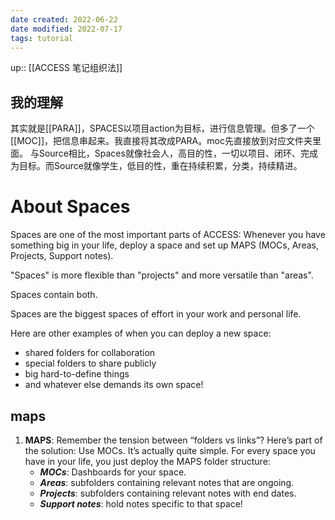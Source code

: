 ```yaml
---
date created: 2022-06-22
date modified: 2022-07-17
tags: tutorial
---
```


up:: [[ACCESS 笔记组织法]]

## 我的理解

其实就是[[PARA]]，SPACES以项目action为目标，进行信息管理。但多了一个[[MOC]]，把信息串起来。我直接将其改成PARA。moc先直接放到对应文件夹里面。
与Source相比，Spaces就像社会人，高目的性，一切以项目、闭环、完成为目标。而Source就像学生，低目的性，重在持续积累，分类，持续精进。

# About Spaces

Spaces are one of the most important parts of ACCESS: Whenever you have something big in your life, deploy a space and set up MAPS (MOCs, Areas, Projects, Support notes).

"Spaces" is more flexible than "projects" and more versatile than "areas".

Spaces contain both.

Spaces are the biggest spaces of effort in your work and personal life.

Here are other examples of when you can deploy a new space:

- shared folders for collaboration
- special folders to share publicly
- big hard-to-define things
- and whatever else demands its own space!

## maps

1. **MAPS**: Remember the tension between “folders vs links”? Here’s part of the solution: Use MOCs. It’s actually quite simple. For every space you have in your life, you just deploy the MAPS folder structure:
    - _**MOCs**_: Dashboards for your space.
    - _**Areas**_: subfolders containing relevant notes that are ongoing.
    - _**Projects**_: subfolders containing relevant notes with end dates.
    - _**Support notes**_: hold notes specific to that space!
